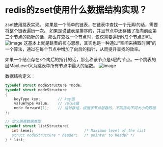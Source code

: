# redis的zset使用什么数据结构实现？

zset使用跳表实现。
如果是一个简单的链表，在链表中查找一个元素I的话，需要将整个链表遍历一次。 如果是说链表是排序的，并且节点中还存储了指向前面第二个节点的指针的话，那么在查找一个节点时，仅仅需要遍历N/2个节点即可。
![image](https://github.com/woojean/woojean.github.io/blob/master/images/skiplist_1.png)
这基本上就是跳表的核心思想，其实也是一种通过“空间来换取时间”的一个算法，通过在每个节点中增加了向后的指针，从而提升查找的效率。

如果一个结点存在k个向后的指针的话，那么称该节点是k层的节点。一个跳表的层MaxLevel义为跳表中所有节点中最大的层数。
![image](https://github.com/woojean/woojean.github.io/blob/master/images/skiplist_2.png)

数据结构定义：
```c
typedef struct nodeStructure *node;
typedef struct nodeStructure
{
    keyType key;		// key值
    valueType value;	// value值
    node forward[1];	// 指针数组，根据该节点层数的，不同指向不同大小的数组
};

// 定义跳表数据类型
typedef struct listStructure{
   int level; 	  					/* Maximum level of the list 
   struct nodeStructure * header; 	/* pointer to header */
} * list; 
```